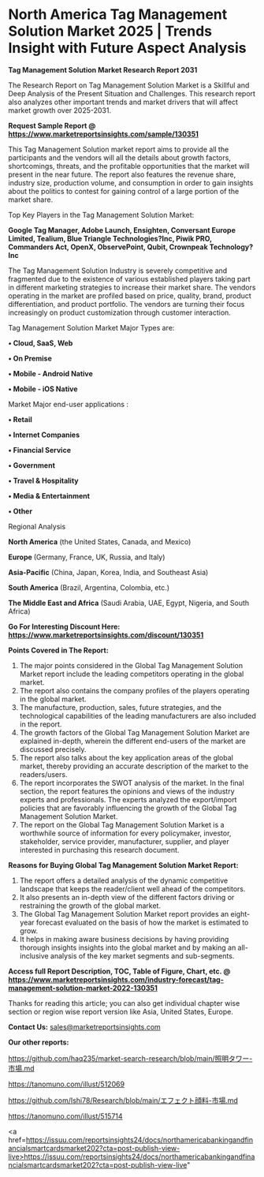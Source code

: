 # North America Tag Management Solution Market 2025 | Trends Insight with Future Aspect Analysis

<strong>Tag Management Solution Market Research Report 2031</strong>

The Research Report on Tag Management Solution Market is a Skillful and Deep Analysis of the Present Situation and Challenges. This research report also analyzes other important trends and market drivers that will affect market growth over 2025-2031.

<strong>Request Sample Report @ <a href=https://www.marketreportsinsights.com/sample/130351>https://www.marketreportsinsights.com/sample/130351</a></strong>

This Tag Management Solution market report aims to provide all the participants and the vendors will all the details about growth factors, shortcomings, threats, and the profitable opportunities that the market will present in the near future. The report also features the revenue share, industry size, production volume, and consumption in order to gain insights about the politics to contest for gaining control of a large portion of the market share.

Top Key Players in the Tag Management Solution Market:

<strong>Google Tag Manager, Adobe Launch, Ensighten, Conversant Europe Limited, Tealium, Blue Triangle Technologies?Inc, Piwik PRO, Commanders Act, OpenX, ObservePoint, Qubit, Crownpeak Technology?Inc</strong>

The Tag Management Solution Industry is severely competitive and fragmented due to the existence of various established players taking part in different marketing strategies to increase their market share. The vendors operating in the market are profiled based on price, quality, brand, product differentiation, and product portfolio. The vendors are turning their focus increasingly on product customization through customer interaction.

Tag Management Solution Market Major Types are:

<strong>• Cloud, SaaS, Web

• On Premise

• Mobile - Android Native

• Mobile - iOS Native</strong>

Market Major end-user applications :

<strong>• Retail

• Internet Companies

• Financial Service

• Government

• Travel & Hospitality

• Media & Entertainment

• Other</strong>

Regional Analysis

</u><strong><b>North America</b></strong> (the United States, Canada, and Mexico)

<strong><b>Europe </b></strong>(Germany, France, UK, Russia, and Italy)

<strong><b>Asia-Pacific</b></strong> (China, Japan, Korea, India, and Southeast Asia)

<strong><b>South America</b></strong> (Brazil, Argentina, Colombia, etc.)

<strong><b>The Middle East and Africa</b></strong> (Saudi Arabia, UAE, Egypt, Nigeria, and South Africa)

<strong>Go For Interesting Discount Here: <a href=https://www.marketreportsinsights.com/discount/130351>https://www.marketreportsinsights.com/discount/130351</a></strong>

<strong>Points Covered in The Report:</strong>
<ol>
  <li>The major points considered in the Global Tag Management Solution Market report include the leading competitors operating in the global market.</li>
  <li>The report also contains the company profiles of the players operating in the global market.</li>
  <li>The manufacture, production, sales, future strategies, and the technological capabilities of the leading manufacturers are also included in the report.</li>
  <li>The growth factors of the Global Tag Management Solution Market are explained in-depth, wherein the different end-users of the market are discussed precisely.</li>
  <li>The report also talks about the key application areas of the global market, thereby providing an accurate description of the market to the readers/users.</li>
  <li>The report incorporates the SWOT analysis of the market. In the final section, the report features the opinions and views of the industry experts and professionals. The experts analyzed the export/import policies that are favorably influencing the growth of the Global Tag Management Solution Market.</li>
  <li>The report on the Global Tag Management Solution Market is a worthwhile source of information for every policymaker, investor, stakeholder, service provider, manufacturer, supplier, and player interested in purchasing this research document.</li>
</ol>
<strong>Reasons for Buying Global Tag Management Solution Market Report:</strong>

<ol>
  <li>The report offers a detailed analysis of the dynamic competitive landscape that keeps the reader/client well ahead of the competitors.</li>
  <li>It also presents an in-depth view of the different factors driving or restraining the growth of the global market.</li>
  <li>The Global Tag Management Solution Market report provides an eight-year forecast evaluated on the basis of how the market is estimated to grow.</li>
  <li>It helps in making aware business decisions by having providing thorough insights insights into the global market and by making an all-inclusive analysis of the key market segments and sub-segments.</li>
</ol>
<strong>Access full Report Description, TOC, Table of Figure, Chart, etc. @ <a href=https://www.marketreportsinsights.com/industry-forecast/tag-management-solution-market-2022-130351>https://www.marketreportsinsights.com/industry-forecast/tag-management-solution-market-2022-130351</a></strong>


Thanks for reading this article; you can also get individual chapter wise section or region wise report version like Asia, United States, Europe.

<strong>Contact Us:</strong>
sales@marketreportsinsights.com

<strong>Our other reports:</strong>

<a href=https://github.com/haq235/market-search-research/blob/main/照明タワー-市場.md>https://github.com/haq235/market-search-research/blob/main/照明タワー-市場.md</a>

<a href=https://tanomuno.com/illust/512069>https://tanomuno.com/illust/512069</a>

<a href=https://github.com/Ishi78/Research/blob/main/エフェクト顔料-市場.md>https://github.com/Ishi78/Research/blob/main/エフェクト顔料-市場.md</a>

<a href=https://tanomuno.com/illust/515714>https://tanomuno.com/illust/515714</a>

<a href=https://issuu.com/reportsinsights24/docs/northamericabankingandfinancialsmartcardsmarket202?cta=post-publish-view-live>https://issuu.com/reportsinsights24/docs/northamericabankingandfinancialsmartcardsmarket202?cta=post-publish-view-live</a>"
